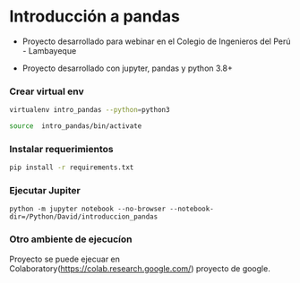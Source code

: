 # Introducción a pandas
- Proyecto desarrollado para webinar en el Colegio de Ingenieros del Perú - Lambayeque

- Proyecto desarrollado con jupyter, pandas y python 3.8+

### Crear virtual env
```bash
virtualenv intro_pandas --python=python3

source  intro_pandas/bin/activate
```

### Instalar requerimientos
```bash
pip install -r requirements.txt
```

### Ejecutar Jupiter
```
python -m jupyter notebook --no-browser --notebook-dir=/Python/David/introduccion_pandas
```

### Otro ambiente de ejecucíon
Proyecto se puede ejecuar en Colaboratory(https://colab.research.google.com/) proyecto de google.
